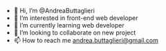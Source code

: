 - 👋 Hi, I’m @AndreaButtaglieri
- 👀 I’m interested in front-end web developer
- 🌱 I’m currently learning web developer
- 💞️ I’m looking to collaborate on new project
- 📫 How to reach me andrea.buttaglieri@gmail.com

<!---
AndreaButtaglieri/AndreaButtaglieri is a ✨ special ✨ repository because its `README.md` (this file) appears on your GitHub profile.
You can click the Preview link to take a look at your changes.
--->
